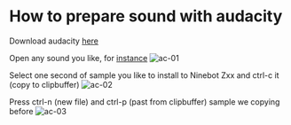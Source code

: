 # How to prepare sound with audacity

Download audacity [here](https://www.audacityteam.org/download/)

Open any sound you like, for [instance](https://freesound.org/people/mboscolo/sounds/212663/)
![ac-01](https://github.com/berghauz/wnb-slicer/wiki/images/ac_01.png)

Select one second of sample you like to install to Ninebot Zxx and ctrl-c it (copy to clipbuffer)
![ac-02](https://github.com/berghauz/wnb-slicer/wiki/images/ac_02.png)

Press ctrl-n (new file) and ctrl-p (past from clipbuffer) sample we copying before
![ac-03](https://github.com/berghauz/wnb-slicer/wiki/images/ac_03.png)
